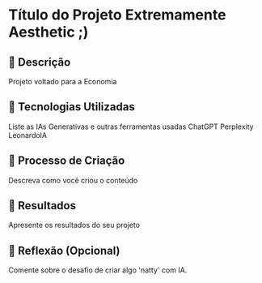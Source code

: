# Título do Projeto Extremamente Aesthetic ;)

## 📒 Descrição
Projeto voltado para a Economia

## 🤖 Tecnologias Utilizadas
Liste as IAs Generativas e outras ferramentas usadas
ChatGPT
Perplexity
LeonardoIA

## 🧐 Processo de Criação
Descreva como você criou o conteúdo

## 🚀 Resultados
Apresente os resultados do seu projeto

## 💭 Reflexão (Opcional)
Comente sobre o desafio de criar algo 'natty' com IA.
